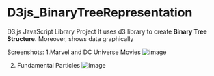 # D3js_BinaryTreeRepresentation
D3.js JavaScript Library Project
It uses d3 library to create **Binary Tree Structure.** Moreover, shows data graphically

Screenshots:
1.Marvel and DC Universe Movies
![image](https://user-images.githubusercontent.com/66517017/188517231-ffd8003f-1503-46c3-9249-96a7e26b982e.png)



2. Fundamental Particles
![image](https://user-images.githubusercontent.com/66517017/188517294-b0eda579-b3aa-453d-a6ae-6933e04c4be0.png)




